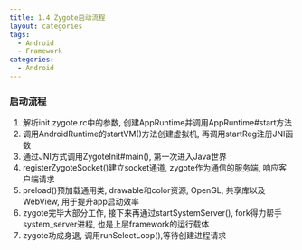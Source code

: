 ```yaml
---
title: 1.4 Zygote启动流程
layout: categories
tags:
  - Android
  - Framework
categories:
  - Android
---
```


### 启动流程
1. 解析init.zygote.rc中的参数, 创建AppRuntime并调用AppRuntime#start方法
2. 调用AndroidRuntime的startVM()方法创建虚拟机, 再调用startReg注册JNI函数
3. 通过JNI方式调用ZygoteInit#main(), 第一次进入Java世界
4. registerZygoteSocket()建立socket通道, zygote作为通信的服务端, 响应客户端请求
5. preload()预加载通用类, drawable和color资源, OpenGL, 共享库以及WebView, 用于提升app启动效率
6. zygote完毕大部分工作, 接下来再通过startSystemServer(), fork得力帮手system_server进程, 也是上层framework的运行载体
7. zygote功成身退, 调用runSelectLoop(),等待创建进程请求
